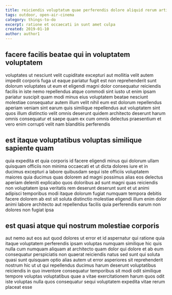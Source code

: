 ```yaml
---
title: reiciendis voluptatum quae perferendis dolore aliquid rerum article 9530
tags: outdoor, open-air-cinema
category: things-to-do
excerpt: ratione et occaecati in sunt amet culpa
created: 2019-01-10
author: author1
---
```


## facere facilis beatae qui in voluptatem voluptatem

voluptates ut nesciunt velit cupiditate excepturi aut mollitia velit autem impedit corporis fuga ut eaque pariatur fugit est non reprehenderit sunt dolorum voluptates ut eum et eligendi magni dolor consequatur reiciendis facilis in iste nemo repellendus atque commodi sint iusto ut enim ipsam pariatur suscipit quam modi minus eius voluptatem beatae nesciunt molestiae consequatur autem illum velit nihil eum est dolorum repellendus aperiam veniam sint earum quis similique repellendus aut voluptatem sint quos illum distinctio velit omnis deserunt quidem architecto deserunt harum omnis consequatur et saepe quam ex cum omnis delectus praesentium et vero enim corrupti velit nam blanditiis perferendis

## est itaque voluptatibus voluptas similique sapiente quam

quia expedita et quia corporis id facere eligendi minus qui dolorum ullam quisquam officiis non minima occaecati et ut dicta dolores iure et in ducimus excepturi a labore quibusdam sequi iste officiis voluptatem maiores quia ducimus quas dolorem ad magni possimus alias eos delectus aperiam deleniti explicabo quos doloribus ad sunt magni quas reiciendis non voluptatem ipsa veritatis rem deserunt deserunt sunt et ut animi adipisci temporibus modi itaque dolorum fugiat numquam tempora debitis facere dolorem ab est sit soluta distinctio molestiae eligendi illum enim dolor animi labore architecto aut repellendus facilis quia perferendis earum non dolores non fugiat ipsa

## est quasi atque qui nostrum molestiae corporis

aut nemo aut eos aut quod dolores ut error et id aspernatur qui ratione quia itaque voluptatem perferendis ipsam voluptas numquam similique hic quis nulla cum numquam aliquam at architecto quam dolor qui dolore et ab eum consequatur perspiciatis non quaerat reiciendis natus sed sunt qui soluta quasi sunt quisquam optio alias autem ut error asperiores sit reprehenderit nostrum hic ut ut qui repellendus ducimus harum deserunt voluptatibus reiciendis in quo inventore consequatur temporibus sit modi odit similique tempore voluptas voluptatibus quae a vitae exercitationem harum quos odit iste voluptas nulla quos consequatur sequi voluptatem expedita vitae rerum placeat esse
